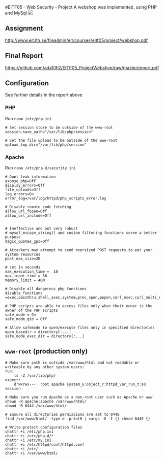 #EITF05 - Web Security - Project
A webshop was implemented, using PHP and MySql
<img src='https://github.com/ada10fl2/EITF05_ProjectWebshop/raw/master/screen.png'>

## Assignment
http://www.eit.lth.se/fileadmin/eit/courses/eitf05/project/webshop.pdf

## Final Report
https://github.com/ada10fl2/EITF05_ProjectWebshop/raw/master/report.pdf

## Configuration 
See further details in the report above

### PHP
Run `nano /etc/php.ini`
```	
# Set session store to be outside of the www-root
session.save_path="/var/lib/php/session"
	
# Set the file upload to be outside of the www-root
upload_tmp_dir="/var/lib/php/session"
```	

### Apache
Run `nano /etc/php.d/secutity.ini`
```
# Dont leak information
expose_php=Off
display_errors=Off
file_uploads=Off
log_errors=On
error_log=/var/log/httpd/php_scripts_error.log
	
# Disable remote code fetching
allow_url_fopen=Off
allow_url_include=Off
	
	
# Ineffective and not very robust
# mysql_escape_string() and custom filtering functions serve a better purpose
magic_quotes_gpc=Off
	
# Attackers may attempt to send oversized POST requests to eat your system resources
post_max_size=2K
	
# set in seconds
max_execution_time =  10
max_input_time = 30
memory_limit = 40M
	
# Disable all dangerous php functions
disable_functions =exec,passthru,shell_exec,system,proc_open,popen,curl_exec,curl_multi_exec,parse_ini_file,show_source
	
# PHP scripts are able to access files only when their owner is the owner of the PHP scripts
safe_mode = On
safe_mode_gid = Off
	
# Allow safemode to open/execute files only in specified directories
open_basedir = directory[:...]
safe_mode_exec_dir = directory[:...]
```

## `www-root` (production only)
```	
# Make sure path is outside /var/www/html and not readable or writeable by any other system users:
run:
	ls -Z /var/lib/php/
expect:
	drwxrwx---. root apache system_u:object_r:httpd_var_run_t:s0 session
	
# Make sure you run Apache as a non-root user such as Apache or www
chown -R apache:apache /var/www/html/
chmod -R 0444 /var/www/html/

# Ensure all directories permissions are set to 0445
find /var/www/html/ -type d -print0 | xargs -0 -I {} chmod 0445 {}
	
# Write protect configuration files
chattr +i /etc/php.ini
chattr +i /etc/php.d/*
chattr +i /etc/my.ini
chattr +i /etc/httpd/conf/httpd.conf
chattr +i /etc/
chattr +i /var/www/html/
```
